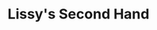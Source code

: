 ---
title: "Lissy's Second Hand"
url: /wasserburg-am-inn/lissys-second-hand/
shop: Gebrauchtwaren
---